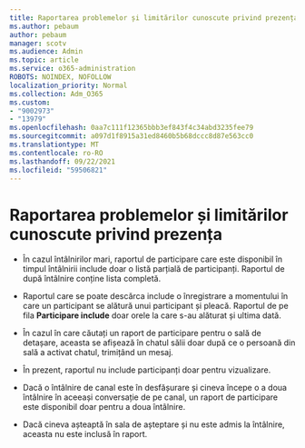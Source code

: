 ```yaml
---
title: Raportarea problemelor și limitărilor cunoscute privind prezența
ms.author: pebaum
author: pebaum
manager: scotv
ms.audience: Admin
ms.topic: article
ms.service: o365-administration
ROBOTS: NOINDEX, NOFOLLOW
localization_priority: Normal
ms.collection: Adm_O365
ms.custom:
- "9002973"
- "13979"
ms.openlocfilehash: 0aa7c111f12365bbb3ef843f4c34abd3235fee79
ms.sourcegitcommit: a097d1f8915a31ed8460b5b68dccc8d87e563cc0
ms.translationtype: MT
ms.contentlocale: ro-RO
ms.lasthandoff: 09/22/2021
ms.locfileid: "59506821"
---
```

# <a name="attendance-report-known-issues-and-limitations"></a>Raportarea problemelor și limitărilor cunoscute privind prezența

- În cazul întâlnirilor mari, raportul de participare care este disponibil în timpul întâlnirii include doar o listă parțială de participanți. Raportul de după întâlnire conține lista completă. 

- Raportul care se poate descărca include o înregistrare a momentului în care un participant se alătură unui participant și pleacă. Raportul de pe fila **Participare include** doar orele la care s-au alăturat și ultima dată.

- În cazul în care căutați un raport de participare pentru o sală de detașare, aceasta se afișează în chatul sălii doar după ce o persoană din sală a activat chatul, trimițând un mesaj.

- În prezent, raportul nu include participanți doar pentru vizualizare.

- Dacă o întâlnire de canal este în desfășurare și cineva începe o a doua întâlnire în aceeași conversație de pe canal, un raport de participare este disponibil doar pentru a doua întâlnire.

- Dacă cineva așteaptă în sala de așteptare și nu este admis la întâlnire, aceasta nu este inclusă în raport.